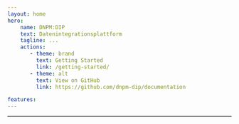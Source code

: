 ```yaml
---
layout: home
hero:
    name: DNPM:DIP
    text: Datenintegrationsplattform
    tagline: ...
    actions:
       - theme: brand
         text: Getting Started
         link: /getting-started/
       - theme: alt
         text: View on GitHub
         link: https://github.com/dnpm-dip/documentation

features:
---
```

---
